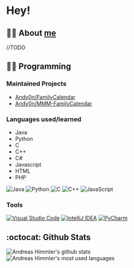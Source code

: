 # Hey!
## 👨‍💼 About [me](https://github.com/Andy0n)
//TODO


## 👨‍💻 Programming
### Maintained Projects
- [Andy0n/FamilyCalendar](https://github.com/Andy0n/FamilyCalendar)
- [Andy0n/MMM-FamilyCalendar](https://github.com/Andy0n/MMM-FamilyCalendar)

### Languages used/learned
- Java
- Python
- C
- C++
- C#
- Javascript
- HTML
- PHP

![Java](https://img.shields.io/badge/-Java-007396?style=for-the-badge&logo=Java)
![Python](https://img.shields.io/badge/-Python-ffd43b?style=for-the-badge&logo=Python)
![C](https://img.shields.io/badge/-C-black?style=for-the-badge&logo=C)
![C++](https://img.shields.io/badge/-C++-3776ab?style=for-the-badge&logo=C%2B%2B)
![JavaScript](https://img.shields.io/badge/-JavaScript-black?style=for-the-badge&logo=JavaScript)

### Tools
[![Visual Studio Code](https://img.shields.io/badge/-Visual%20Studio%20Code-007acc?style=for-the-badge&logo=visual-studio-code)](https://vscodium.com/)
[![IntelliJ IDEA](https://img.shields.io/badge/-IntelliJ%20IDEA%20-black?style=for-the-badge&logo=IntelliJ-IDEA)](https://www.jetbrains.com/idea/)
[![PyCharm](https://img.shields.io/badge/-PyCharm-black?style=for-the-badge&logo=PyCharm)](https://www.jetbrains.com/pycharm/)


## :octocat: Github Stats
![Andreas Himmler's github stats](https://github-readme-stats.vercel.app/api?username=Andy0n&count_private=true&show_icons=true&theme=gruvbox)
![Andreas Himmler's most used languages](https://github-readme-stats.vercel.app/api/top-langs/?username=Andy0n&layout=compact&theme=gruvbox)
